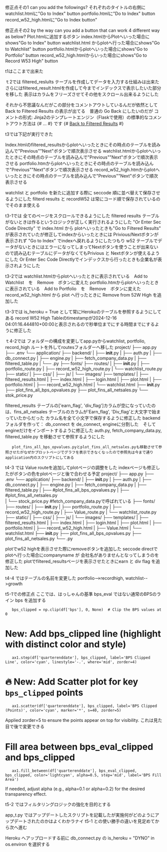 
修正点その1
can you add the followings?
それぞれのタイトルの右側に
watchlist.htmlに"Go to Index" button
portfolio.htmlに"Do to Index" button
record_w52_high.htmlに"Go to Index button"

修正点その2
by the way can you add a button that can work 4 different way as below?
Plot.htmlに追加するボタン
index.htmlからPlotへいった場合にshows"Go to Index" button
watchlist.html からplotへ行った場合にshows"Go to Watchlist" button
portfolio.htmlからplotへいった場合にshows"Go to Portfolio" button
record_w52_high.htmlからいった場合にshows"Go to Record W53 High" button

t1はここまで出来た

ｔ2では
filtered_reslults テーブルを作成してデータを入力する仕組みは出来た
さらにはfiltered_result.htmlを作成して今までインデックスで表示したいた部分を移した
表示はカラムをフリーズさせてその他をスクロール出来るようにした

それから不思議なんだがこの部分をコメントアウトしているんだが依然として Back to Filtered Results の表示が出てる　普通の Go Back にしたいのだが
        <!-- {% elif source == 'filtered_results' %}
            <a href="{{ url_for('filtered_results') }}" class="button">Back to Filtered Results</a> -->
コメントの形式: Jinja2のテンプレートエンジン（Flaskで使用）の標準的なコメントアウト方法は {# ... #} です
 {# <a href="{{ url_for('filtered_results') }}" class="button">Back to Filtered Results</a> #}

t3では下記が実行できた

Index.htmlのfiltered_resultsからplotへいったときにその時点のテーブルを読み込んで"Previous""Next"ボタンで順次表示させる
watchlist.htmlからplotへいったときにその時点のテーブルを読み込んで"Previous""Next"ボタンで順次表示させる
portfolio.htmからplotへいったときにその時点のテーブルを読み込んで"Previous""Next"ボタンで順次表示させる
record_w52_high.htmからplotへいったときにその時点のテーブルを読み込んで"Previous""Next"ボタンで順次表示させる

watchlist と portfolio を新たに追加する際に seccode 順に並べ替えて保存させるようにした
filterd results と recordW52 は常にコード順で保存されているのでそのまま使える

t3-1では
全てのページをスクロールできるようにした
filtered results テーブルがないときは作るというロジックが正しく実行されるようにした
"Or Enter Sec Code Directly" で index.html から plotへいったときも"Go to Filtered Results" が表示されていたが修正してindexからいったときには
Privious/Nextボタンが表示されず "Go to Index" でindexへ戻れるようにしたつもり
w52 テーブルでデータがないときにはエラーになってしまってNextボタンを使うことが出来ないので読み込むテーブルにデータがなくてもPrivious と Nextボタンが使えるようにした
Or Enter Sec Code Directlyでインデックスから行ったときも企業名が表示されようにした

t3-2では
watchlist.htmlからplotへいったときに表示されている　Add to Watchlist　を　Remove　ボタンに変えた
portfolio.htmからplotへいったときに表示されている　Add to Portfolio　を　Remove　ボタンに変えた
record_w52_high.html から plot へ行ったときに Remove from 52W High を追加した


t3-3では
is_heroku = True として常にHerokuのテーブルを参照するようにしてある
record W52 High Tableのtimestampが2024-12-16 04:01:16.444810+00:00と表示されるので秒単位までにする時間までにするように修正した

ｔ4-2では
フォルダーの構成を変更してapp.pyからwatchlist, portfolio, record_high ルートを外してroutesフォルダーへ移した
project/
├── app.py
├── .env
└── application/
       ├── backend/
       |      ├── __init__.py
       |      ├── auth.py
       |      ├── db_connect.py
       |      ├── engine.py
       |      ├── fetch_company_data.py
       |      ├── filtered_table.py
       |      └── .py
       ├── fonts/
       ├── routes/
       |      ├── __init__.py
       |      ├── portfolio_route.py
       |      ├── record_w52_high_route.py
       |      └── watchlist_route.py
       ├── static/
       |      ├── css/
       |      ├── js/
       |      └── images/
       ├── templates/
       |       ├── filtered_results.html
       |       ├── index.html
       |       ├── login.html
       |       ├── plot.html
       |       ├── portfolio.html
       |       ├── record_w52_high.html
       |       └── watchlist.html
       ├── __init__.py
       ├── plot_fins_all_bps_opvalues.py
       ├── plot_fins_all_netsales.py
       └── stok_price.py

filtered_results テーブルの['earn_flag', 'div_flag']カラムが空になっていたのは、fins_all_netsales テーブルのカラムが'Earn_flag', 'Div_flag'と大文字で始まっていたからだった
カラム名を全て小文字で保存するように修正した
backend フォルダを作って：
       db_connect を de_connect, engineに分割した　そしてengineだけをインポートするように修正した
       auth.py, fetch_company_data.py, filtered_table.py を移動させて参照するようにした
       
       plot_fins_all_bps_opvalues.pyとplot_fins_all_netsales.pyも移動させて参照させたがなぜかプロットページでグラフを表示できなくなったので参照先は今まで通りapplication内のスクリプトにしてある
t4-3 では
Value routeを追加してplotページの調整をした
indexページも修正したがボタンの色をplotページと後で合わせる予定
project/
├── app.py
├── .env
└── application/
       ├── backend/
       |      ├── __init__.py
       |      ├── auth.py
       |      ├── db_connect.py
       |      ├── engine.py
       |      ├── fetch_company_data.py
       |      ├── filtered_table.py
       |      ├── #plot_fins_all_bps_opvalues.py
       |      ├── #plot_fins_all_netsales.py       
       |      └── stock_price.py  #fetch_company_data.pyで呼ばれている
       ├── fonts/
       ├── routes/
       |      ├── __init__.py
       |      ├── portfolio_route.py
       |      ├── record_w52_high_route.py
       |      ├── Value_route.py
       |      └── watchlist_route.py
       ├── static/
       |      ├── css/
       |      ├── js/
       |      └── images/
       ├── templates/
       |       ├── filtered_results.html
       |       ├── index.html
       |       ├── login.html
       |       ├── plot.html
       |       ├── portfolio.html
       |       ├── record_w52_high.html
       |       ├── Value.html
       |       └── watchlist.html
       ├── __init__.py
       ├── plot_fins_all_bps_opvalues.py
       ├── plot_fins_all_netsales.py
       └── .py

plotでw52 highを表示させた際にremoveボタンを追加した
seccode directでplotへ行った場合にcompanyname が 会社名がありませんとなってしまうのを修正した
plotでfiltered_resultsページを表示させたときにearn と div flag を追加した

t4-4 ではテーブルの名前を変更した
portfolio-->recordhigh, watchlist-->growth

t5-1での修正点
ここでは、はっしゃんの基準 bps_eval ではない通常のBPSのライン bps を追加する

       bps_clipped = np.clip(df['bps'], 0, None)  # Clip the BPS values at 0

# New: Add bps_clipped line (highlight with distinct color and style)
       ax1.step(df['quarterenddate'], bps_clipped, label='BPS Clipped Line', color='cyan', linestyle='-.', where='mid', zorder=4)

# 🔥 New: Add Scatter plot for key `bps_clipped` points
       ax1.scatter(df['quarterenddate'], bps_clipped, label='BPS Clipped (Points)', color='cyan', marker='*', s=40, zorder=5)
Applied zorder=5 to ensure the points appear on top for visibility. これは見た目で後で変更できる

# Fill area between bps_eval_clipped and bps_clipped
       ax1.fill_between(df['quarterenddate'], bps_eval_clipped, bps_clipped, color='lightcyan', alpha=0.5, step='mid', label='BPS Fill Area')
If needed, adjust alpha (e.g., alpha=0.1 or alpha=0.2) for the desired transparency effect.

t5-2 ではフィルタリングロジックの強化を目的とする

app_t.py ではアップデートしたスクリプトを記載したが実施何がどのようにアップデートされたのかはよくわかラナイ
t5-1 との使い勝手の違いを見定めてから次へ進む



Heroku へアップロードする前に db_connect.py の is_heroku = "DYNO" in os.environ を選択する





